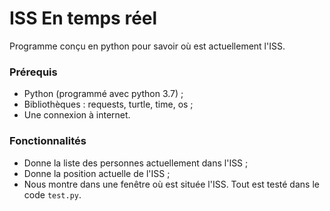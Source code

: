 # ISS En temps réel
Programme conçu en python pour savoir où est actuellement l'ISS.



### Prérequis

- Python (programmé avec python 3.7) ;
- Bibliothèques : requests, turtle, time, os ;
- Une connexion à internet.



### Fonctionnalités 

- Donne la liste des personnes actuellement dans l'ISS ;
- Donne la position actuelle de l'ISS ;
- Nous montre dans une fenêtre où est située l'ISS.
Tout est testé dans le code `test.py`.
